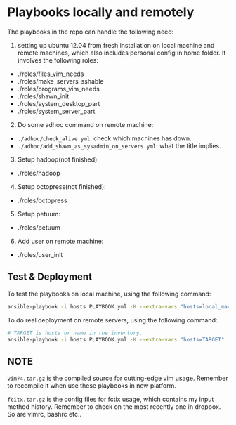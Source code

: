 # Playbooks locally and remotely

The playbooks in the repo can handle the following need:

1. setting up ubuntu 12.04 from fresh installation on local machine and remote
   machines, which also includes personal config in home folder. It involves the
   following roles:
  * ./roles/files_vim_needs
  * ./roles/make_servers_sshable
  * ./roles/programs_vim_needs
  * ./roles/shawn_init
  * ./roles/system_desktop_part
  * ./roles/system_server_part
2. Do some adhoc command on remote machine:
  * `./adhoc/check_alive.yml`: check which machines has down.
  * `./adhoc/add_shawn_as_sysadmin_on_servers.yml`: what the title implies.
3. Setup hadoop(not finished):
  * ./roles/hadoop
4. Setup octopress(not finished):
  * ./roles/octopress
5. Setup petuum:
  * ./roles/petuum
6. Add user on remote machine:
  * ./roles/user_init

## Test & Deployment

To test the playbooks on local machine, using the following command:

```bash
ansible-playbook -i hosts PLAYBOOK.yml -K --extra-vars "hosts=local_machine"
```

To do real deployment on remote servers, using the following command:

```bash
# TARGET is hosts or name in the inventory.
ansible-playbook -i hosts PLAYBOOK.yml -K --extra-vars "hosts=TARGET"
```

## NOTE
`vim74.tar.gz` is the compiled source for cutting-edge vim usage. Remember to
recompile it when use these playbooks in new platform.

`fcitx.tar.gz` is the config files for fctix usage, which contains my input
method history. Remember to check on the most recently one in dropbox. So are
vimrc, bashrc etc..
